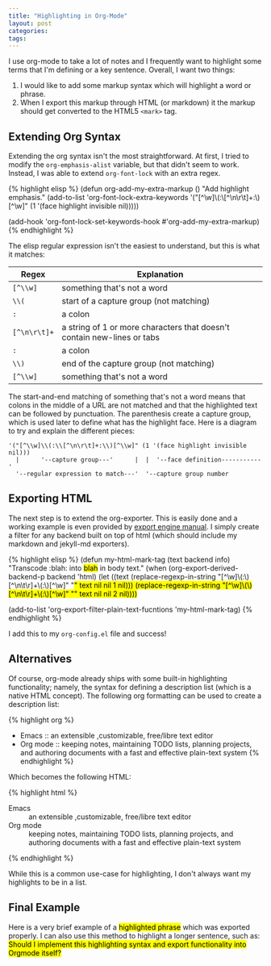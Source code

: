 ```yaml
---
title: "Highlighting in Org-Mode"
layout: post
categories:
tags:
---
```

I use org-mode to take a lot of notes and I frequently want to highlight some terms that I'm defining or a key sentence.
Overall, I want two things:

1.  I would like to add some markup syntax which will highlight a word or phrase.
2.  When I export this markup through HTML (or markdown) it the markup should get converted to the HTML5 `<mark>` tag.


## Extending Org Syntax

Extending the org syntax isn't the most straightforward.
At first, I tried to modify the `org-emphasis-alist` variable, but that didn't seem to work.
Instead, I was able to extend `org-font-lock` with an extra regex.

{% highlight elisp %}
(defun org-add-my-extra-markup ()
  "Add highlight emphasis."
  (add-to-list 'org-font-lock-extra-keywords
               '("[^\\w]\\(:\\[^\n\r\t]+:\\)[^\\w]"
                 (1 '(face highlight invisible nil)))))

(add-hook 'org-font-lock-set-keywords-hook #'org-add-my-extra-markup)
{% endhighlight %}

The elisp regular expression isn't the easiest to understand, but this is what it matches:

| Regex | Explanation |
|---|---|
| `[^\\w]` | something that's not a word |
| `\\(` | start of a capture group (not matching) |
| `:` | a colon |
| `[^\n\r\t]+` | a string of 1 or more characters that doesn't contain new-lines or tabs |
| `:` | a colon |
| `\\)` | end of the capture group (not matching) |
| `[^\\w]` | something that's not a word |

The start-and-end matching of something that's not a word means that colons in the middle of a URL are not matched and that the highlighted text can be followed by punctuation.
The parenthesis create a capture group, which is used later to define what has the highlight face.
Here is a diagram to try and explain the different pieces:

    '("[^\\w]\\(:\\[^\n\r\t]+:\\)[^\\w]" (1 '(face highlight invisible nil)))
      |      '--capture group---'      |  |  '--face definition-----------'
      '--regular expression to match---'  '--capture group number


## Exporting HTML

The next step is to extend the org-exporter.
This is easily done and a working example is even provided by [export engine manual](https://orgmode.org/manual/Advanced-Export-Configuration.html#Advanced-Export-Configuration).
I simply create a filter for any backend built on top of html (which should include my markdown and jekyll-md exporters).

{% highlight elisp %}
(defun my-html-mark-tag (text backend info)
  "Transcode :blah: into <mark>blah</mark> in body text."
  (when (org-export-derived-backend-p backend 'html)
    (let ((text (replace-regexp-in-string "[^\\w]\\(:\\)[^\n\t\r]+\\(:\\)[^\\w]" "<mark>"  text nil nil 1 nil)))
      (replace-regexp-in-string "[^\\w]\\(<mark>\\)[^\n\t\r]+\\(:\\)[^\\w]" "</mark>" text nil nil 2 nil))))

(add-to-list 'org-export-filter-plain-text-fucntions 'my-html-mark-tag)
{% endhighlight %}

I add this to my `org-config.el` file and success!


## Alternatives

Of course, org-mode already ships with some built-in highlighting functionality; namely, the syntax for defining a description list (which is a native HTML concept).
The following org formatting can be used to create a description list:

{% highlight org %}
- Emacs :: an extensible ,customizable, free/libre text editor
- Org mode :: keeping notes, maintaining TODO lists, planning projects, and authoring documents with a fast and effective plain-text system
{% endhighlight %}

Which becomes the following HTML:

{% highlight html %}
<dl>
<dt>Emacs</dt><dd>an extensible ,customizable, free/libre text editor</dd>
<dt>Org mode</dt><dd>keeping notes, maintaining TODO lists, planning projects, and authoring documents with a fast and effective plain-text system</dd>
</dl>
{% endhighlight %}

While this is a common use-case for highlighting, I don't always want my highlights to be in a list.


## Final Example

Here is a very brief example of a <mark>highlighted phrase</mark> which was exported properly.
I can also use this method to highlight a longer sentence, such as:
<mark>Should I implement this highlighting syntax and export functionality into Orgmode itself?</mark>
